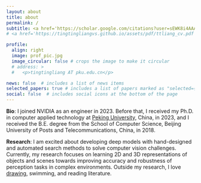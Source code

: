 ```yaml
---
layout: about
title: about
permalink: /
subtitle: <a href='https://scholar.google.com/citations?user=sEWK8i4AAAAJ&hl=zh-CN'>[Google Scholar]</a>. <a href='https://github.com/tingtingliangvs'>[GitHub]</a>.  
# <a href='https://tingtingliangvs.github.io/assets/pdf/ttliang_cv.pdf'>[CV]</a>. 

profile:
  align: right
  image: prof_pic.jpg
  image_circular: false # crops the image to make it circular
  # address: >
  #   <p>tingtingliang AT pku.edu.cn</p>

news: false  # includes a list of news items
selected_papers: true # includes a list of papers marked as "selected={true}"
social: false  # includes social icons at the bottom of the page
---
```


<!-- I received a Ph.D. degree in July. 2023 at <a href='https://english.pku.edu.cn/' >Peking University</a> , advised by <a href='https://www.icst.pku.edu.cn/english/people/tt/1297391.htm' >Prof. Zhi Tang</a> and <a href='https://www.icst.pku.edu.cn/xztd/1298696.htm' >Prof. Yongtao Wang</a>.   -->


**Bio**: I joined NVIDIA as an engineer in 2023. Before that, I received my Ph.D. in computer applied technology at <a href='https://english.pku.edu.cn/' >Peking University</a>, China, in 2023, and I received the B.E. degree from the School of Computer Science, Beijing University of Posts and Telecommunications, China, in 2018.

**Research**: I am excited about developing deep models with hand-designed and automated search methods to solve computer
vision challenges. Currently, my research focuses on learning 2D and 3D representations of objects and scenes
towards improving accuracy and robustness of perception tasks in complex environments. Outside my research, I love <a href='https://tingtingliangvs.github.io/gallery/' >drawing</a>, swimming, and reading literature.




